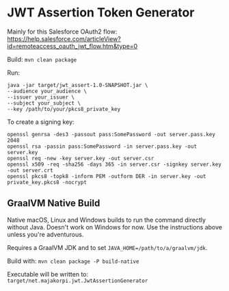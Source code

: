 # JWT Assertion Token Generator

Mainly for this Salesforce OAuth2 flow: https://help.salesforce.com/articleView?id=remoteaccess_oauth_jwt_flow.htm&type=0

Build: `mvn clean package`

Run: 
```
java -jar target/jwt_assert-1.0-SNAPSHOT.jar \
--audience your_audience \
--issuer your_issuer \
--subject your_subject \
--key /path/to/your/pkcs8_private_key
```

To create a signing key:

```
openssl genrsa -des3 -passout pass:SomePassword -out server.pass.key 2048
openssl rsa -passin pass:SomePassword -in server.pass.key -out server.key
openssl req -new -key server.key -out server.csr
openssl x509 -req -sha256 -days 365 -in server.csr -signkey server.key -out server.crt
openssl pkcs8 -topk8 -inform PEM -outform DER -in server.key -out private_key.pkcs8 -nocrypt
```

## GraalVM Native Build

Native macOS, Linux and Windows builds to run the command directly without Java. Doesn't work on Windows for now.
Use the instructions above unless you're adventurous.

Requires a GraalVM JDK and to set `JAVA_HOME=/path/to/a/graalvm/jdk`.

Build with: `mvn clean package -P build-native`

Executable will be written to: `target/net.majakorpi.jwt.JwtAssertionGenerator`
